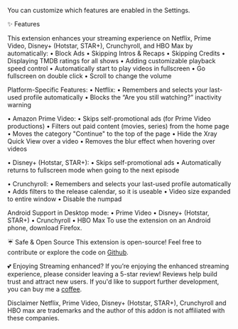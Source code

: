You can customize which features are enabled in the Settings.

✨ Features

This extension enhances your streaming experience on Netflix, Prime Video, Disney+ (Hotstar, STAR+), Crunchyroll, and HBO Max by automatically:
  • Block Ads
  • Skipping Intros & Recaps
  • Skipping Credits
  • Displaying TMDB ratings for all shows
  • Adding customizable playback speed control
  • Automatically start to play videos in fullscreen
  • Go fullscreen on double click
  • Scroll to change the volume

Platform-Specific Features:
  • Netflix:
      • Remembers and selects your last-used profile automatically
      • Blocks the “Are you still watching?” inactivity warning
  • Amazon Prime Video:
      • Skips self-promotional ads (for Prime Video productions)
      • Filters out paid content (movies, series) from the home page
      • Moves the category "Continue" to the top of the page
      • Hide the Xray Quick View over a video
      • Removes the blur effect when hovering over videos
  • Disney+ (Hotstar, STAR+):
      • Skips self-promotional ads
      • Automatically returns to fullscreen mode when going to the next episode
  • Crunchyroll:
      • Remembers and selects your last-used profile automatically
      • Adds filters to the release calendar, so it is useable
      • Video size expanded to entire window
      • Disable the numpad
Android Support in Desktop mode:
  • Prime Video
  • Disney+ (Hotstar, STAR+)
  • Crunchyroll
  • HBO Max
To use the extension on an Android phone, download Firefox.

☔ Safe & Open Source
This extension is open-source! Feel free to contribute or explore the code on [Github](https://github.com/Dreamlinerm/Netflix-Prime-Auto-Skip).

💕 Enjoying Streaming enhanced?
If you’re enjoying the enhanced streaming experience, please consider leaving a 5-star review! Reviews help build trust and attract new users.
If you'd like to support further development, you can buy me a [coffee](https://github.com/sponsors/Dreamlinerm).

Disclaimer
Netflix, Prime Video, Disney+ (Hotstar, STAR+), Crunchyroll and HBO max are trademarks and the author of this addon is not affiliated with these companies.